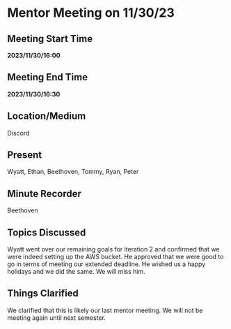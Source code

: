 # Mentor Meeting on 11/30/23
## Meeting Start Time
**2023/11/30/16:00**
## Meeting End Time
**2023/11/30/16:30**
## Location/Medium
Discord
## Present
Wyatt, Ethan, Beethoven, Tommy, Ryan, Peter
## Minute Recorder
Beethoven
## Topics Discussed
Wyatt went over our remaining goals for iteration 2 and confirmed that we were indeed setting up the AWS bucket. He approved that we were good to go in terms of meeting our extended deadline. He wished us a happy holidays and we did the same. We will miss him.  
## Things Clarified 
We clarified that this is likely our last mentor meeting. We will not be meeting again until next semester. 
